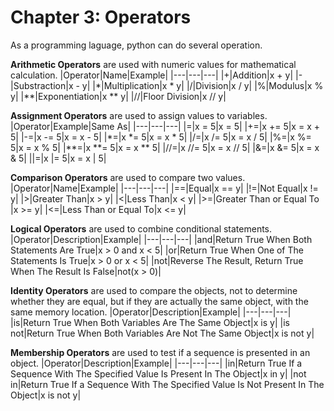 # Chapter 3: Operators

As a programming laguage, python can do several operation.

**Arithmetic Operators** are used with numeric values for mathematical calculation.
|Operator|Name|Example|
|---|---|---|
|+|Addition|x + y|
|-|Substraction|x - y|
|*|Multiplication|x * y|
|/|Division|x / y|
|%|Modulus|x % y|
|**|Exponentiation|x ** y|
|//|Floor Division|x // y|

**Assignment Operators** are used to assign values to variables.
|Operator|Example|Same As|
|---|---|---|
|=|x = 5|x = 5|
|+=|x += 5|x = x + 5|
|-=|x -= 5|x = x - 5|
|*=|x *= 5|x = x * 5|
|/=|x /= 5|x = x / 5|
|%=|x %= 5|x = x % 5|
|**=|x **= 5|x = x ** 5|
|//=|x //= 5|x = x // 5|
|&=|x &= 5|x = x & 5|
|\|=|x \|= 5|x = x \| 5|

**Comparison Operators** are used to compare two values.
|Operator|Name|Example|
|---|---|---|
|==|Equal|x == y|
|!=|Not Equal|x != y|
|>|Greater Than|x > y|
|<|Less Than|x < y|
|>=|Greater Than or Equal To |x >= y|
|<=|Less Than or Equal To|x <= y|

**Logical Operators** are used to combine conditional statements.
|Operator|Description|Example|
|---|---|---|
|and|Return True When Both Statements Are True|x > 0 and x < 5|
|or|Return True When One of The Statements Is True|x > 0 or x < 5|
|not|Reverse The Result, Return True When The Result Is False|not(x > 0)|

**Identity Operators** are used to compare the objects, not to determine whether they are equal, but if they are actually the same object, with the same memory location.
|Operator|Description|Example|
|---|---|---|
|is|Return True When Both Variables Are The Same Object|x is y|
|is not|Return True When Both Variables Are Not The Same Object|x is not y|

**Membership Operators** are used to test if a sequence is presented in an object.
|Operator|Description|Example|
|---|---|---|
|in|Return True If a Sequence With The Specified Value Is Present In The Object|x in y|
|not in|Return True If a Sequence With The Specified Value Is Not Present In The Object|x is not y|
